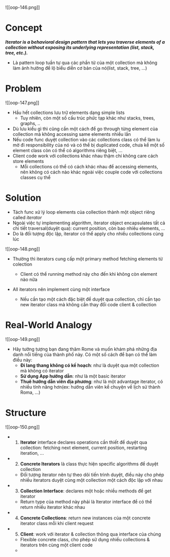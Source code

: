 ![[oop-146.png]]


# Concept

***Iterator is a behavioral design pattern that lets you traverse elements of a collection without exposing its underlying representation (list, stack, tree, etc.).***

- Là pattern loop tuần tự qua các phần tử của một collection mà không làm ảnh hưởng để lộ biểu diễn cơ bản của nó(list, stack, tree, ...) 

# Problem

![[oop-147.png]]

- Hầu hết collections lưu trữ elements dạng simple lists
	- Tuy nhiên, còn một số cấu trúc phức tạp khác như stacks, trees, graphs, ..
- Dù lưu kiểu gì thì cũng cần một cách để go through từng element của collection mà không accessing same elements nhiều lần
- Nếu code func duyệt collection vào các collections class  có thể làm lu mờ đi responsibility của nó và có thể bị duplicated code, chưa kể một số element class còn có thể có algorithms riêng biệt, ...
- Client code work với collections khác nhau thậm chí không care cách store elements
	- Mỗi collections có thể có cách khác nhau để accessing elements, nên không có cách nào khác ngoài việc couple code với collections classes cụ thể


# Solution

- Tách func xử lý loop elements của collection thành một object riêng called *iterator* 
- Ngoài việc tự implementing algorithm, iterator object encapsulates tất cả chi tiết traversal(duyệt qua): current position, còn bao nhiêu elements, ...
- Do là đối tượng độc lập, iterator có thể apply cho nhiều collections cùng lúc 

![[oop-148.png]]

- Thường thì iterators cung cấp một primary method fetching elements từ colection
	- Client có thể running method này cho đến khi không còn element nào nữa

- All iterators nên implement cùng một interface 
	- Nếu cần tạo một cách đặc biệt để duyệt qua collection, chỉ cần tạo new iterator class mà không cần thay đổi code client & collection

# Real-World Analogy

![[oop-149.png]]

- Hãy tưởng tượng bạn đang thăm Rome và muốn khám phá những địa danh nổi tiếng của thành phố này. Có một số cách để bạn có thể làm điều này:
	- **Đi lang thang không có kế hoạch**: như là duyệt qua một collection mà không có iterator
	- **Sử dụng App hướng dẫn**: như là một basic iterator 
	- **Thuê hướng dẫn viên địa phương**: như là một advantage iterator, có nhiều tính năng hơn(ex: hướng dẫn viên kể chuyện về lịch sử thành Roma, ...)
	
# Structure

![[oop-150.png]]

- 1. **Iterator** interface declares operations cần thiết để duyệt qua collection: fetching next element, current position, restarting iteration, ...
- 2. **Concrete Iterators** là class thực hiện specific algorithms để duyệt collection
	- Đối tượng iterator nên tự theo dõi tiến trình duyệt,  điều này cho phép nhiều iterators duyệt cùng một collection một cách độc lập với nhau
- 3. **Collection Interface**: declares một hoặc nhiều methods để get iterator
	- Return type của method này phải là Iterator interface để có thể return nhiều iterator khác nhau
- 4. **Concrete Collections**: return new instances của một concrete iterator class mỗi khi client request
- 5. **Client**: work với iterator & collection thông qua interface của chúng
	- Flexible concrete class, cho phép sử dụng nhiều collections & iterators trên cùng một client code
	- 